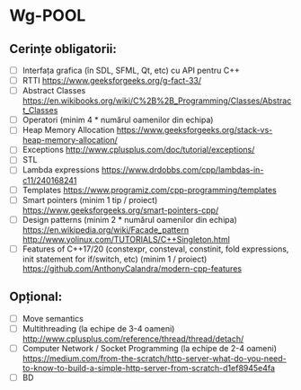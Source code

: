 # Wg-POOL

## Cerințe obligatorii:

- [ ] Interfața grafica (în SDL, SFML, Qt, etc) cu API pentru C++
- [ ] RTTI https://www.geeksforgeeks.org/g-fact-33/
- [ ] Abstract Classes https://en.wikibooks.org/wiki/C%2B%2B_Programming/Classes/Abstract_Classes
- [ ] Operatori (minim 4 * numărul oamenilor din echipa)
- [ ] Heap Memory Allocation https://www.geeksforgeeks.org/stack-vs-heap-memory-allocation/
- [ ] Exceptions http://www.cplusplus.com/doc/tutorial/exceptions/
- [ ] STL
- [ ] Lambda expressions https://www.drdobbs.com/cpp/lambdas-in-c11/240168241
- [ ] Templates https://www.programiz.com/cpp-programming/templates
- [ ] Smart pointers (minim 1 tip / proiect) https://www.geeksforgeeks.org/smart-pointers-cpp/
- [ ] Design patterns (minim 2 * numărul oamenilor din echipa) https://en.wikipedia.org/wiki/Facade_pattern http://www.yolinux.com/TUTORIALS/C++Singleton.html
- [ ] Features of C++17/20 (constexpr, consteval, constinit, fold expressions, init statement for if/switch, etc) (minim 1 / proiect) https://github.com/AnthonyCalandra/modern-cpp-features
  
## Opțional:

- [ ] Move semantics
- [ ] Multithreading (la echipe de 3-4 oameni) http://www.cplusplus.com/reference/thread/thread/detach/
- [ ] Computer Network / Socket Programming (la echipe de 2-4 oameni) https://medium.com/from-the-scratch/http-server-what-do-you-need-to-know-to-build-a-simple-http-server-from-scratch-d1ef8945e4fa
- [ ] BD
